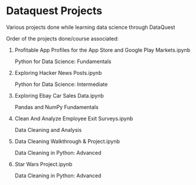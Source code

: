 # Dataquest Projects
Various projects done while learning data science through DataQuest

Order of the projects done/course associated:
  1. Profitable App Profiles for the App Store and Google Play Markets.ipynb 
     
        Python for Data Science: Fundamentals
  2. Exploring Hacker News Posts.ipynb
    
        Python for Data Science: Intermediate
  3. Exploring Ebay Car Sales Data.ipynb
    
        Pandas and NumPy Fundamentals
  4. Clean And Analyze Employee Exit Surveys.ipynb
    
        Data Cleaning and Analysis
  5. Data Cleaning Walkthrough & Project.ipynb
    
        Data Cleaning in Python: Advanced
  6. Star Wars Project.ipynb
    
        Data Cleaning in Python: Advanced
